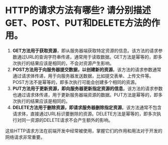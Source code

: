 # HTTP的请求方法有哪些? 请分别描述GET、POST、PUT和DELETE方法的作用。

1. **GET方法用于获取资源**，即从服务器端获取特定资源的信息。该方法的请求参数通过URL的查询字符串传递，通常用于读取数据。GET方法是幂等的，即多次执行的结果应该是相同的，不会对资源产生影响。
2. **POST方法用于向服务器提交数据，以创建新的资源**。该方法的请求参数通常通过请求体传递，用于向服务器发送数据，比如提交表单、上传文件等。POST方法不是幂等的，即多次执行可能会创建多个相同的资源。
3. **PUT方法用于更新资源，即向服务器更新指定资源的信息**。该方法的请求参数也通过请求体传递，用于更新服务器端资源的数据。PUT方法是幂等的，即多次执行的结果应该是相同的。
4. **DELETE方法用于删除资源，即请求服务器删除指定资源**。该方法通常不包含请求体，直接通过URL标识要删除的资源。DELETE方法是幂等的，即多次执行对同一资源的DELETE请求不会产生额外的影响。

这些HTTP请求方法在前端开发中经常被使用，掌握它们的作用和用法对于开发的网络请求非常重要。
